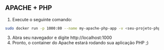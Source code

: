 ## APACHE + PHP

1. Execute o seguinte comando:

```bash
sudo docker run -p 1000:80 --name my-apache-php-app -v <seu-projeto-php>:/var/www/html php:7.0-apache
```
3. Abra seu navegador e digite http://localhost:1000
4. Pronto, o container do Apache estará rodando sua aplicação PHP ;)
